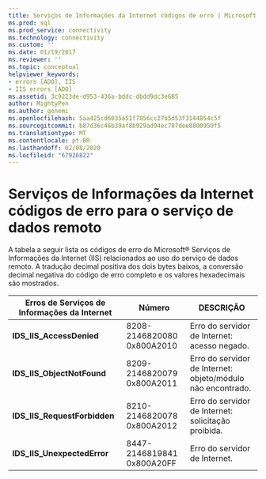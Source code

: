 ```yaml
---
title: Serviços de Informações da Internet códigos de erro | Microsoft Docs
ms.prod: sql
ms.prod_service: connectivity
ms.technology: connectivity
ms.custom: ''
ms.date: 01/19/2017
ms.reviewer: ''
ms.topic: conceptual
helpviewer_keywords:
- errors [ADO], IIS
- IIS errors [ADO]
ms.assetid: 3c9223de-d953-436a-bddc-dbdd9dc3e685
author: MightyPen
ms.author: genemi
ms.openlocfilehash: 5aa425cd6035a51f7856cc27b5d53f3144854c5f
ms.sourcegitcommit: b87d36c46b39af8b929ad94ec707dee8800950f5
ms.translationtype: MT
ms.contentlocale: pt-BR
ms.lasthandoff: 02/08/2020
ms.locfileid: "67926822"
---
```

# <a name="internet-information-services-error-codes-for-remote-data-service"></a>Serviços de Informações da Internet códigos de erro para o serviço de dados remoto
A tabela a seguir lista os códigos de erro do Microsoft® Serviços de Informações da Internet (IIS) relacionados ao uso do serviço de dados remoto. A tradução decimal positiva dos dois bytes baixos, a conversão decimal negativa do código de erro completo e os valores hexadecimais são mostrados.

|Erros de Serviços de Informações da Internet|Número|DESCRIÇÃO|
|------------------------------------------|------------|-----------------|
|**IDS_IIS_AccessDenied**|8208-2146820080 0x800A2010|Erro do servidor de Internet: acesso negado.|
|**IDS_IIS_ObjectNotFound**|8209-2146820079 0x800A2011|Erro do servidor de Internet: objeto/módulo não encontrado.|
|**IDS_IIS_RequestForbidden**|8210-2146820078 0x800A2012|Erro do servidor de Internet: solicitação proibida.|
|**IDS_IIS_UnexpectedError**|8447-2146819841 0x800A20FF|Erro do servidor de Internet.|
